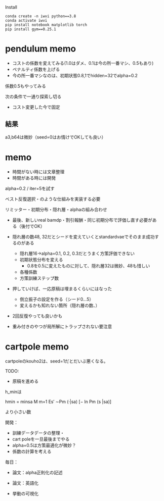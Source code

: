 
Install
```
conda create -n iwvi python==3.8
conda activate iwvi
pip install notebook matplotlib torch 
pip install gym==0.25.1
```

# pendulum memo 
* コストの係数を変えてみる(1.0はダメ、0.1は今の所一番マシ、0.5もあり)
* ペナルティ係数を上げる
* 今の所一番マシなのは、初期状態0.8,1でhidden=32でalpha=0.2

係数0.5もやってみる


次の条件で一通り探索し切る
* コスト変更した今で固定
## 結果
a3,b64は微妙（seed=0はお情けでOKしても良い）



# memo
* 時間がない時には文章整理
* 時間がある時には開発

alpha=0.2 / iter=5を試す


ベスト反復選択・のような仕組みを実装する必要

リミッター・初期分布・隠れ層・alphaの組み合わせ


* 最後、新しいreal bamdp・割引報酬・同じ初期分布で評価し直す必要がある（後付でOK）

* 隠れ層の数48, 32だとシードを変えていくとstandardvaeでそのまま成功するのがある
  * 隠れ層16→alpha=0.1, 0.2, 0.3だとうまく方策評価できない
  * 初期状態分布を変える
    * 0.8を0.5に変えたものに対して、隠れ層32は微妙、48も惜しい
  * 各種係数
  * 方策訓練ステップ数

* 押していけば、一応原稿は埋まるくらいにはなった
  * 倒立振子の設定を作る（シード0...5）
  * 変えるかも知れない箇所（隠れ層の数、）

* 2回反復やっても良いかも
* 重み付きのやつが局所解にトラップされない要注意


# cartpole memo
cartpoleのkouho2は、seed=1だとだいぶ悪くなる。




TODO:

* 原稿を進める


h_minは

hmin = minsa M
m=1 Es′ ∼Pm (·|sa) [− ln Pm (s |sa)]

より小さい数

開発：
* 訓練データデータの整理・
* cart poleを一旦最後までやる
* alpha=0.5は方策最適化が微妙？
* 係数の計算を考える

毎日：
* 論文：alpha正則化の記述
* 論文：英語化

* 挙動の可視化



